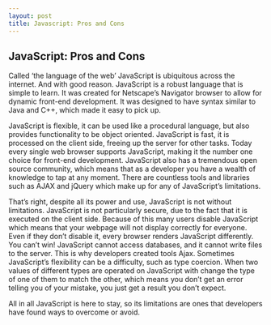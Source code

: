 ```yaml
---
layout: post
title: Javascript: Pros and Cons
---
```

## JavaScript: Pros and Cons
Called ‘the language of the web’ JavaScript is ubiquitous across the internet. And with good reason. JavaScript is a robust language that is simple to learn. It was created for Netscape’s Navigator browser to allow for dynamic front-end development. It was designed to have syntax similar to Java and C++, which made it easy to pick up.

JavaScript is flexible, it can be used like a procedural language, but also provides functionality to be object oriented. JavaScript is fast, it is processed on the client side, freeing up the server for other tasks. Today every single web browser supports JavaScript, making it the number one choice for front-end development. JavaScript also has a tremendous open source community, which means that as a developer you have a wealth of knowledge to tap at any moment. There are countless tools and libraries such as AJAX and jQuery which make up for any of JavaScript’s limitations.

That’s right, despite all its power and use, JavaScript is not without limitations. JavaScript is not particularly secure, due to the fact that it is executed on the client side. Because of this many users disable JavaScript which means that your webpage will not display correctly for everyone. Even if they don’t disable it, every browser renders JavaScript differently. You can’t win! JavaScript cannot access databases, and it cannot write files to the server. This is why developers created tools Ajax. Sometimes JavaScript’s flexibility can be a difficulty, such as type coercion. When two values of different types are operated on JavaScript with change the type of one of them to match the other, which means you don’t get an error telling you of your mistake, you just get a result you don’t expect.

All in all JavaScript is here to stay, so its limitations are ones that developers have found ways to overcome or avoid.